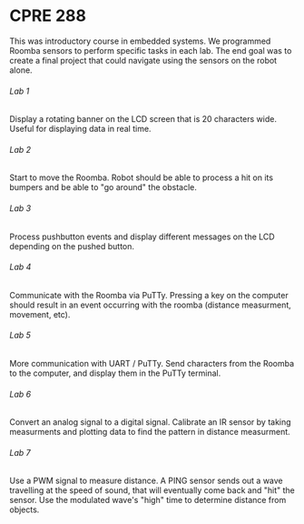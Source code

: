 # CPRE 288
This was introductory course in embedded systems. We programmed Roomba sensors to perform specific tasks in each lab. The end goal was to create a final project that could navigate using the sensors on the robot alone.

###### Lab 1
Display a rotating banner on the LCD screen that is 20 characters wide. Useful for displaying data in real time.

###### Lab 2
Start to move the Roomba. Robot should be able to process a hit on its bumpers and be able to "go around" the obstacle.

###### Lab 3
Process pushbutton events and display different messages on the LCD depending on the pushed button.

###### Lab 4
Communicate with the Roomba via PuTTy. Pressing a key on the computer should result in an event occurring with the roomba (distance measurment, movement, etc).

###### Lab 5
More communication with UART / PuTTy. Send characters from the Roomba to the computer, and display them in the PuTTy terminal.

###### Lab 6
Convert an analog signal to a digital signal. Calibrate an IR sensor by taking measurments and plotting data to find the pattern in distance measurment.

###### Lab 7
Use a PWM signal to measure distance. A PING sensor sends out a wave travelling at the speed of sound, that will eventually come back and "hit" the sensor. Use the modulated wave's "high" time to determine distance from objects.
